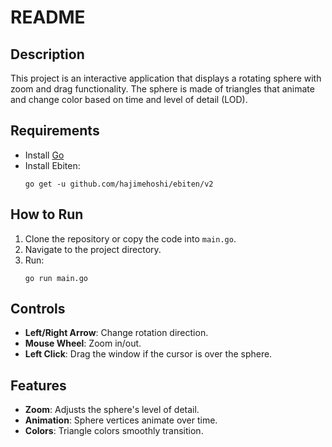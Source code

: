 # README

## Description

This project is an interactive application that displays a rotating sphere with zoom and drag functionality. The sphere is made of triangles that animate and change color based on time and level of detail (LOD).

## Requirements

- Install [Go](https://golang.org/dl/)
- Install Ebiten:
  ```
  go get -u github.com/hajimehoshi/ebiten/v2
  ```

## How to Run

1. Clone the repository or copy the code into `main.go`.
2. Navigate to the project directory.
3. Run:
   ```
   go run main.go
   ```

## Controls

- **Left/Right Arrow**: Change rotation direction.
- **Mouse Wheel**: Zoom in/out.
- **Left Click**: Drag the window if the cursor is over the sphere.

## Features

- **Zoom**: Adjusts the sphere's level of detail.
- **Animation**: Sphere vertices animate over time.
- **Colors**: Triangle colors smoothly transition.
